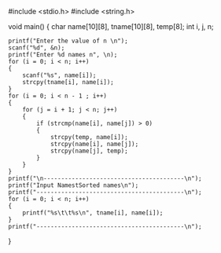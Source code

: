 #include <stdio.h>
#include <string.h>
 
void main()
{
    char name[10][8], tname[10][8], temp[8];
    int i, j, n;
 
    printf("Enter the value of n \n");
    scanf("%d", &n);
    printf("Enter %d names n", \n);
    for (i = 0; i < n; i++)
    {
        scanf("%s", name[i]);
        strcpy(tname[i], name[i]);
    }
    for (i = 0; i < n - 1 ; i++)
    {
        for (j = i + 1; j < n; j++)
        {
            if (strcmp(name[i], name[j]) > 0)
            {
                strcpy(temp, name[i]);
                strcpy(name[i], name[j]);
                strcpy(name[j], temp);
            }
        }
    }
    printf("\n----------------------------------------\n");
    printf("Input NamestSorted names\n");
    printf("------------------------------------------\n");
    for (i = 0; i < n; i++)
    {
        printf("%s\t\t%s\n", tname[i], name[i]);
    }
    printf("------------------------------------------\n");
}
